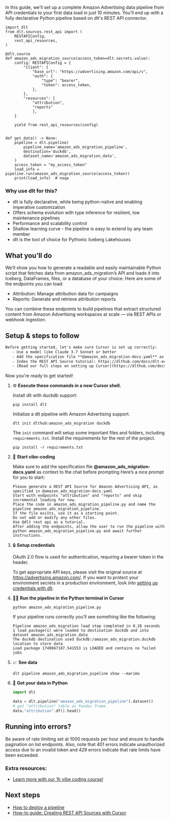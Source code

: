 In this guide, we'll set up a complete Amazon Advertising data pipeline from API credentials to your first data load in just 10 minutes. You'll end up with a fully declarative Python pipeline based on dlt's REST API connector.

```python-outcome
import dlt
from dlt.sources.rest_api import (
    RESTAPIConfig,
    rest_api_resources,
)

@dlt.source
def amazon_ads_migration_source(access_token=dlt.secrets.value):
    config: RESTAPIConfig = {
        "client": {
            "base_url": "https://advertising.amazon.com/api/v",
            "auth": {
                "type": "bearer",
                "token": access_token,
            },
        },
        "resources": [
            "attribution",
            "reports"
            ],
    }

    yield from rest_api_resources(config)


def get_data() -> None:
    pipeline = dlt.pipeline(
        pipeline_name='amazon_ads_migration_pipeline',
        destination='duckdb',
        dataset_name='amazon_ads_migration_data', 
    )
    access_token = "my_access_token"
    load_info = pipeline.run(amazon_ads_migration_source(access_token))
    print(load_info)  # noqa
```

### Why use dlt for this?

- dlt is fully declarative, while being python-native and enabling imperative customization
- Offers schema evolution with type inference for resilient, low maintenance pipelines
- Performance and scalability control
- Shallow learning curve - the pipeline is easy to extend by any team member
- dlt is the tool of choice for Pythonic Iceberg Lakehouses

## What you’ll do

We’ll show you how to generate a readable and easily maintainable Python script that fetches data from amazon_ads_migration’s API and loads it into Iceberg, DataFrames, files, or a database of your choice. Here are some of the endpoints you can load:

- Attribution: Manage attribution data for campaigns
- Reports: Generate and retrieve attribution reports

You can combine these endpoints to build pipelines that extract structured content from Amazon Advertising workspaces at scale — via REST APIs or webhook ingestion.

## Setup & steps to follow

```default
Before getting started, let's make sure Cursor is set up correctly:
   - Use a model like Claude 3.7 Sonnet or better
   - Add the specification file **@amazon_ads_migration-docs.yaml** as context
   - Index the REST API Source tutorial: https://dlthub.com/docs/dlt-ecosystem/verified-sources/rest_api/ and add it to context as **@dlt rest api**
   - [Read our full steps on setting up Cursor](https://dlthub.com/docs/dlt-ecosystem/llm-tooling/cursor-restapi#23-configuring-cursor-with-documentation)
```

Now you're ready to get started! 

1. ⚙️ **Execute these commands in a new Cursor shell.**
    
    Install dlt with duckdb support:
    ```shell
    pip install dlt
    ```

    Initialize a dlt pipeline with Amazon Advertising support.
    ```shell
    dlt init dlthub:amazon_ads_migration duckdb
    ```

    The `init` command will setup some important files and folders, including `requirements.txt`. Install the requirements for the rest of the project.
    ```shell
    pip install -r requirements.txt
    ```
    
2. 🤠 **Start vibe-coding**
    
    Make sure to add the specification file **@amazon_ads_migration-docs.yaml** as context to the chat before prompting
    Here’s a nice prompt for you to start: 
    
    ```prompt
    Please generate a REST API Source for Amazon Advertising API, as specified in @amazon_ads_migration-docs.yaml 
    Start with endpoints "attribution" and "reports" and skip incremental loading for now. 
    Place the code in amazon_ads_migration_pipeline.py and name the pipeline amazon_ads_migration_pipeline. 
    If the file exists, use it as a starting point. 
    Do not add or modify any other files. 
    Use @dlt rest api as a tutorial. 
    After adding the endpoints, allow the user to run the pipeline with python amazon_ads_migration_pipeline.py and await further instructions.
    ```

    
3. 🔒 **Setup credentials** 
    
    OAuth 2.0 flow is used for authentication, requiring a bearer token in the header.
    
    To get appropriate API keys, please visit the original source at https://advertising.amazon.com/.
    If you want to protect your environment secrets in a production environment, look into [setting up credentials with dlt](https://dlthub.com/docs/walkthroughs/add_credentials).
    
4. 🏃‍♀️ **Run the pipeline in the Python terminal in Cursor**
    
    ```shell
    python amazon_ads_migration_pipeline.py
    ```
    
    If your pipeline runs correctly you’ll see something like the following:
    
    ```shell
    Pipeline amazon_ads_migration load step completed in 0.26 seconds
    1 load package(s) were loaded to destination duckdb and into dataset amazon_ads_migration_data
    The duckdb destination used duckdb:/amazon_ads_migration.duckdb location to store data
    Load package 1749667187.541553 is LOADED and contains no failed jobs
    ```
    
5. 📈 **See data**
    
    ```shell
    dlt pipeline amazon_ads_migration_pipeline show --marimo
    ```
    
6. 🐍 **Get your data in Python**
    
    ```python
    import dlt

   data = dlt.pipeline("amazon_ads_migration_pipeline").dataset()
   # get "attribution" table as Pandas frame
   data."attribution".df().head()
    ```

## Running into errors?

Be aware of rate limiting set at 1000 requests per hour and ensure to handle pagination on list endpoints. Also, note that 401 errors indicate unauthorized access due to an invalid token and 429 errors indicate that rate limits have been exceeded.

### Extra resources:

- [Learn more with our 1h vibe coding course!](https://www.youtube.com/watch?v=GGid70rnJuM)

## Next steps

- [How to deploy a pipeline](https://dlthub.com/docs/walkthroughs/deploy-a-pipeline)
- [How-to guide: Creating REST API Sources with Cursor](https://dlthub.com/docs/dlt-ecosystem/llm-tooling/cursor-restapi)
